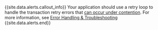 {{site.data.alerts.callout_info}}
Your application should use a retry loop to handle the transaction retry errors that [can occur under contention](performance-best-practices-overview.html#understanding-and-avoiding-transaction-contention).  For more information, see [Error Handling & Troubleshooting](error-handling-and-troubleshooting.html)
{{site.data.alerts.end}}
